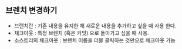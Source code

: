 ## 브렌치 변경하기

- 브랜치란 :  기존 내용을 유지한 채 새로운 내용을 추가하고 싶을 때 사용 한다.
- 체크아웃 : 특정 브렌치 (혹은 커밋) 으로 돌아가고 싶을 때 사용.
- 소스트리의 체크아웃 : 브렌치 이름을 더블 클릭하는 것만으로 체크아웃 가능
